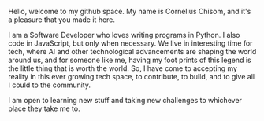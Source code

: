 Hello, welcome to my github space. My name is Cornelius Chisom, and it's a pleasure that you made it here.

I am a Software Developer who loves writing programs in Python. I also code in JavaScript, but only when necessary. 
We live in interesting time for tech, where AI and other technological advancements are shaping the world around us, and for someone like me, having my foot prints of this legend is the little thing that is worth the world. So, I have come to accepting my reality in this ever growing tech space, to contribute, to build, and to give all I could to the community.

I am open to learning new stuff and taking new challenges to whichever place they take me to.
